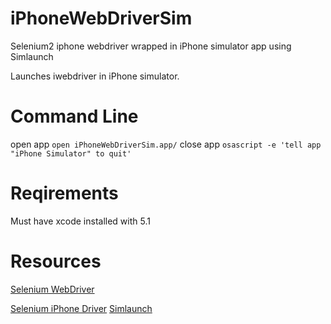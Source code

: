 iPhoneWebDriverSim
=============

Selenium2 iphone webdriver wrapped in iPhone simulator app using Simlaunch

Launches iwebdriver in iPhone simulator.

Command Line
=============
open app
`open iPhoneWebDriverSim.app/`
close app
`osascript -e 'tell app "iPhone Simulator" to quit'`

Reqirements
=============
Must have xcode installed with 5.1

Resources
=============
[Selenium WebDriver](https://github.com/Selenium2/Selenium2)

[Selenium iPhone Driver](http://code.google.com/p/selenium/wiki/IPhoneDriver)
[Simlaunch](https://github.com/landonf/simlaunch)